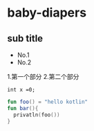 # baby-diapers
## sub title
* No.1
* No.2

1.第一个部分
2.第二个部分

`int x =0;`

```kotlin
fun foo() = "hello kotlin"
fun bar(){
  privatln(foo())
}
```
  
